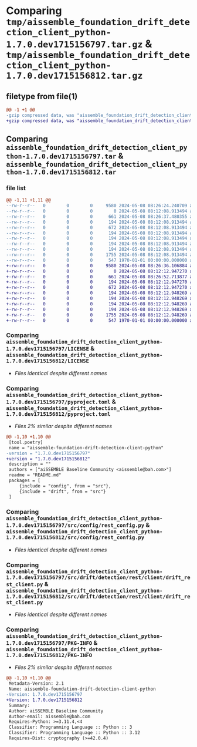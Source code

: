 # Comparing `tmp/aissemble_foundation_drift_detection_client_python-1.7.0.dev1715156797.tar.gz` & `tmp/aissemble_foundation_drift_detection_client_python-1.7.0.dev1715156812.tar.gz`

## filetype from file(1)

```diff
@@ -1 +1 @@
-gzip compressed data, was "aissemble_foundation_drift_detection_client_python-1.7.0.dev1715156797.tar", max compression
+gzip compressed data, was "aissemble_foundation_drift_detection_client_python-1.7.0.dev1715156812.tar", max compression
```

## Comparing `aissemble_foundation_drift_detection_client_python-1.7.0.dev1715156797.tar` & `aissemble_foundation_drift_detection_client_python-1.7.0.dev1715156812.tar`

### file list

```diff
@@ -1,11 +1,11 @@
--rw-r--r--   0        0        0     9580 2024-05-08 08:26:24.240709 aissemble_foundation_drift_detection_client_python-1.7.0.dev1715156797/LICENSE
--rw-r--r--   0        0        0        0 2024-05-08 08:12:08.913494 aissemble_foundation_drift_detection_client_python-1.7.0.dev1715156797/README.md
--rw-r--r--   0        0        0      661 2024-05-08 08:26:37.480355 aissemble_foundation_drift_detection_client_python-1.7.0.dev1715156797/pyproject.toml
--rw-r--r--   0        0        0      194 2024-05-08 08:12:08.913494 aissemble_foundation_drift_detection_client_python-1.7.0.dev1715156797/src/config/__init__.py
--rw-r--r--   0        0        0      672 2024-05-08 08:12:08.913494 aissemble_foundation_drift_detection_client_python-1.7.0.dev1715156797/src/config/rest_config.py
--rw-r--r--   0        0        0      194 2024-05-08 08:12:08.913494 aissemble_foundation_drift_detection_client_python-1.7.0.dev1715156797/src/drift/__init__.py
--rw-r--r--   0        0        0      194 2024-05-08 08:12:08.913494 aissemble_foundation_drift_detection_client_python-1.7.0.dev1715156797/src/drift/detection/__init__.py
--rw-r--r--   0        0        0      194 2024-05-08 08:12:08.913494 aissemble_foundation_drift_detection_client_python-1.7.0.dev1715156797/src/drift/detection/rest/__init__.py
--rw-r--r--   0        0        0      194 2024-05-08 08:12:08.913494 aissemble_foundation_drift_detection_client_python-1.7.0.dev1715156797/src/drift/detection/rest/client/__init__.py
--rw-r--r--   0        0        0     1755 2024-05-08 08:12:08.913494 aissemble_foundation_drift_detection_client_python-1.7.0.dev1715156797/src/drift/detection/rest/client/drift_rest_client.py
--rw-r--r--   0        0        0      547 1970-01-01 00:00:00.000000 aissemble_foundation_drift_detection_client_python-1.7.0.dev1715156797/PKG-INFO
+-rw-r--r--   0        0        0     9580 2024-05-08 08:26:36.106884 aissemble_foundation_drift_detection_client_python-1.7.0.dev1715156812/LICENSE
+-rw-r--r--   0        0        0        0 2024-05-08 08:12:12.947270 aissemble_foundation_drift_detection_client_python-1.7.0.dev1715156812/README.md
+-rw-r--r--   0        0        0      661 2024-05-08 08:26:52.713877 aissemble_foundation_drift_detection_client_python-1.7.0.dev1715156812/pyproject.toml
+-rw-r--r--   0        0        0      194 2024-05-08 08:12:12.947270 aissemble_foundation_drift_detection_client_python-1.7.0.dev1715156812/src/config/__init__.py
+-rw-r--r--   0        0        0      672 2024-05-08 08:12:12.947270 aissemble_foundation_drift_detection_client_python-1.7.0.dev1715156812/src/config/rest_config.py
+-rw-r--r--   0        0        0      194 2024-05-08 08:12:12.948269 aissemble_foundation_drift_detection_client_python-1.7.0.dev1715156812/src/drift/__init__.py
+-rw-r--r--   0        0        0      194 2024-05-08 08:12:12.948269 aissemble_foundation_drift_detection_client_python-1.7.0.dev1715156812/src/drift/detection/__init__.py
+-rw-r--r--   0        0        0      194 2024-05-08 08:12:12.948269 aissemble_foundation_drift_detection_client_python-1.7.0.dev1715156812/src/drift/detection/rest/__init__.py
+-rw-r--r--   0        0        0      194 2024-05-08 08:12:12.948269 aissemble_foundation_drift_detection_client_python-1.7.0.dev1715156812/src/drift/detection/rest/client/__init__.py
+-rw-r--r--   0        0        0     1755 2024-05-08 08:12:12.948269 aissemble_foundation_drift_detection_client_python-1.7.0.dev1715156812/src/drift/detection/rest/client/drift_rest_client.py
+-rw-r--r--   0        0        0      547 1970-01-01 00:00:00.000000 aissemble_foundation_drift_detection_client_python-1.7.0.dev1715156812/PKG-INFO
```

### Comparing `aissemble_foundation_drift_detection_client_python-1.7.0.dev1715156797/LICENSE` & `aissemble_foundation_drift_detection_client_python-1.7.0.dev1715156812/LICENSE`

 * *Files identical despite different names*

### Comparing `aissemble_foundation_drift_detection_client_python-1.7.0.dev1715156797/pyproject.toml` & `aissemble_foundation_drift_detection_client_python-1.7.0.dev1715156812/pyproject.toml`

 * *Files 2% similar despite different names*

```diff
@@ -1,10 +1,10 @@
 [tool.poetry]
 name = "aissemble-foundation-drift-detection-client-python"
-version = "1.7.0.dev1715156797"
+version = "1.7.0.dev1715156812"
 description = ""
 authors = ["aiSSEMBLE Baseline Community <aissemble@bah.com>"]
 readme = "README.md"
 packages = [
     {include = "config", from = "src"},
     {include = "drift", from = "src"}
 ]
```

### Comparing `aissemble_foundation_drift_detection_client_python-1.7.0.dev1715156797/src/config/rest_config.py` & `aissemble_foundation_drift_detection_client_python-1.7.0.dev1715156812/src/config/rest_config.py`

 * *Files identical despite different names*

### Comparing `aissemble_foundation_drift_detection_client_python-1.7.0.dev1715156797/src/drift/detection/rest/client/drift_rest_client.py` & `aissemble_foundation_drift_detection_client_python-1.7.0.dev1715156812/src/drift/detection/rest/client/drift_rest_client.py`

 * *Files identical despite different names*

### Comparing `aissemble_foundation_drift_detection_client_python-1.7.0.dev1715156797/PKG-INFO` & `aissemble_foundation_drift_detection_client_python-1.7.0.dev1715156812/PKG-INFO`

 * *Files 2% similar despite different names*

```diff
@@ -1,10 +1,10 @@
 Metadata-Version: 2.1
 Name: aissemble-foundation-drift-detection-client-python
-Version: 1.7.0.dev1715156797
+Version: 1.7.0.dev1715156812
 Summary: 
 Author: aiSSEMBLE Baseline Community
 Author-email: aissemble@bah.com
 Requires-Python: >=3.11.4,<4
 Classifier: Programming Language :: Python :: 3
 Classifier: Programming Language :: Python :: 3.12
 Requires-Dist: cryptography (>=42.0.4)
```

